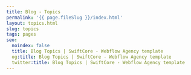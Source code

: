 ```yaml
---
title: Blog - Topics
permalink: '{{ page.fileSlug }}/index.html'
layout: topics.html
slug: topics
tags: pages
seo:
  noindex: false
  title: Blog Topics | SwiftCore - Webflow Agency template
  og:title: Blog Topics | SwiftCore - Webflow Agency template
  twitter:title: Blog Topics | SwiftCore - Webflow Agency template
---
```



